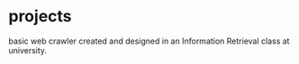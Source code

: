 # projects

basic web crawler created and designed in an Information Retrieval class at university.

